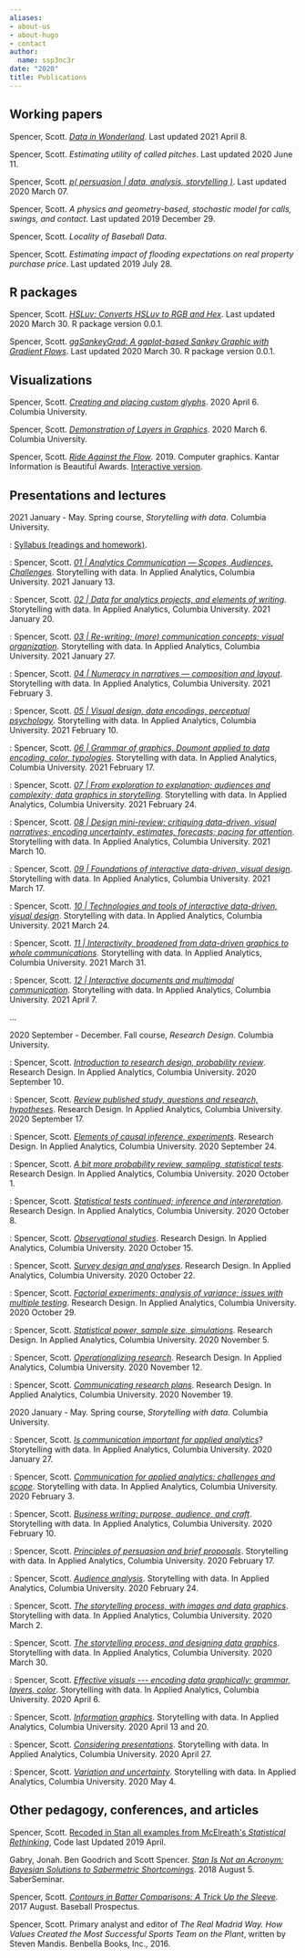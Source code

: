 ```yaml
---
aliases:
- about-us
- about-hugo
- contact
author:
  name: ssp3nc3r
date: "2020"
title: Publications
---
```


## Working papers

Spencer, Scott. [_Data in Wonderland_](https://ssp3nc3r.github.io/data_in_wonderland). Last updated 2021 April 8.

Spencer, Scott. _Estimating utility of called pitches_. Last updated 2020 June 11.

Spencer, Scott. [_p( persuasion | data, analysis, storytelling )_](Spencer-2020-persuasion-data-analysis-storytelling.pdf). Last updated 2020 March 07.

Spencer, Scott. _A physics and geometry-based, stochastic model for calls, swings, and contact_. Last updated 2019 December 29.

Spencer, Scott. _Locality of Baseball Data_.

Spencer, Scott. _Estimating impact of flooding expectations on real property purchase price_. Last updated 2019 July 28.

## R packages

Spencer, Scott. [_HSLuv: Converts HSLuv to RGB and Hex_](https://github.com/ssp3nc3r/hsluv-rcpp). Last updated 2020 March 30. R package version 0.0.1.

Spencer, Scott. [_ggSankeyGrad: A ggplot-based Sankey Graphic with Gradient Flows_](https://github.com/ssp3nc3r/ggSankeyGrad). Last updated 2020 March 30. R package version 0.0.1.

## Visualizations

Spencer, Scott. [_Creating and placing custom glyphs_](Spencer-2020-creating-and-placing-custom-glyphs.pdf). 2020 April 6. Columbia University.

Spencer, Scott. [_Demonstration of Layers in Graphics_](Spencer-2020-Demonstration-of-layers-in-graphics.pdf). 2020 March 6. Columbia University.

Spencer, Scott. [_Ride Against the Flow_](https://www.informationisbeautifulawards.com/showcase/4367-ride-against-the-flow). 2019. Computer graphics. Kantar Information is Beautiful Awards. [Interactive version](citibike-interactive-graphic.html).

## Presentations and lectures

2021 January - May. Spring course, _Storytelling with data_. Columbia University.

: [Syllabus (readings and homework)](Spencer-2021-spring-storytelling-syllabus.html).

: Spencer, Scott. [_01 | Analytics Communication — Scopes, Audiences, Challenges_](Spencer-2021-spring-storytelling-lecture01.pdf). Storytelling with data. In Applied Analytics, Columbia University. 2021 January 13.

: Spencer, Scott. [_02 | Data for analytics projects, and elements of writing_](Spencer-2021-spring-storytelling-lecture02.pdf). Storytelling with data. In Applied Analytics, Columbia University. 2021 January 20.

: Spencer, Scott. [_03 | Re-writing; (more) communication concepts; visual organization_](Spencer-2021-spring-storytelling-lecture03.pdf). Storytelling with data. In Applied Analytics, Columbia University. 2021 January 27.

: Spencer, Scott. [_04 | Numeracy in narratives — composition and layout_](Spencer-2021-spring-storytelling-lecture04.pdf). Storytelling with data. In Applied Analytics, Columbia University. 2021 February 3.

: Spencer, Scott. [_05 | Visual design, data encodings, perceptual psychology_](Spencer-2021-spring-storytelling-lecture05.pdf). Storytelling with data. In Applied Analytics, Columbia University. 2021 February 10.

: Spencer, Scott. [_06 | Grammar of graphics, Doumont applied to data encoding, color, typologies_](Spencer-2021-spring-storytelling-lecture06.pdf). Storytelling with data. In Applied Analytics, Columbia University. 2021 February 17.

: Spencer, Scott. [_07 | From exploration to explanation; audiences and complexity; data graphics in storytelling_](Spencer-2021-spring-storytelling-lecture07.pdf). Storytelling with data. In Applied Analytics, Columbia University. 2021 February 24.

: Spencer, Scott. [_08 | Design mini-review; critiquing data-driven, visual narratives; encoding uncertainty, estimates, forecasts; pacing for attention_](Spencer-2021-spring-storytelling-lecture08.pdf). Storytelling with data. In Applied Analytics, Columbia University. 2021 March 10.

: Spencer, Scott. [_09 | Foundations of interactive data-driven, visual design_](Spencer-2021-spring-storytelling-lecture09.pdf). Storytelling with data. In Applied Analytics, Columbia University. 2021 March 17.

: Spencer, Scott. [_10 | Technologies and tools of interactive data-driven, visual design_](Spencer-2021-spring-storytelling-lecture10.pdf). Storytelling with data. In Applied Analytics, Columbia University. 2021 March 24.

: Spencer, Scott. [_11 | Interactivity, broadened from data-driven graphics to whole communications_](Spencer-2021-spring-storytelling-lecture11.pdf). Storytelling with data. In Applied Analytics, Columbia University. 2021 March 31.

: Spencer, Scott. [_12 | Interactive documents and multimodal communication_](Spencer-2021-spring-storytelling-lecture12.pdf). Storytelling with data. In Applied Analytics, Columbia University. 2021 April 7.

...

2020 September - December. Fall course, _Research Design_. Columbia University.

: Spencer, Scott. [_Introduction to research design, probability review_](Spencer-2020-Columbia-Research-Design-lecture01.pdf). Research Design. In Applied Analytics, Columbia University.  2020 September 10.

: Spencer, Scott. [_Review published study, questions and research, hypotheses_](Spencer-2020-Columbia-Research-Design-lecture02.pdf). Research Design. In Applied Analytics, Columbia University.  2020 September 17.

: Spencer, Scott. [_Elements of causal inference, experiments_](Spencer-2020-Columbia-Research-Design-lecture03.pdf). Research Design. In Applied Analytics, Columbia University.  2020 September 24.

: Spencer, Scott. [_A bit more probability review, sampling, statistical tests_](Spencer-2020-Columbia-Research-Design-lecture04.pdf). Research Design. In Applied Analytics, Columbia University.  2020 October 1.

: Spencer, Scott. [_Statistical tests continued; inference and interpretation_](Spencer-2020-Columbia-Research-Design-lecture05.pdf). Research Design. In Applied Analytics, Columbia University.  2020 October 8. 

: Spencer, Scott. [_Observational studies_](Spencer-2020-Columbia-Research-Design-lecture06.pdf). Research Design. In Applied Analytics, Columbia University.  2020 October 15. 

: Spencer, Scott. [_Survey design and analyses_](Spencer-2020-Columbia-Research-Design-lecture07.pdf). Research Design. In Applied Analytics, Columbia University.  2020 October 22. 

: Spencer, Scott. [_Factorial experiments; analysis of variance; issues with multiple testing_](Spencer-2020-Columbia-Research-Design-lecture08.pdf). Research Design. In Applied Analytics, Columbia University.  2020 October 29. 

: Spencer, Scott. [_Statistical power, sample size, simulations_](Spencer-2020-Columbia-Research-Design-lecture09.pdf). Research Design. In Applied Analytics, Columbia University.  2020 November 5. 

: Spencer, Scott. [_Operationalizing research_](Spencer-2020-Columbia-Research-Design-lecture10.pdf). Research Design. In Applied Analytics, Columbia University.  2020 November 12. 

: Spencer, Scott. [_Communicating research plans_](Spencer-2020-Columbia-Research-Design-lecture11.pdf). Research Design. In Applied Analytics, Columbia University.  2020 November 19. 

2020 January - May. Spring course, _Storytelling with data_. Columbia University.

: Spencer, Scott. [_Is communication important for applied analytics_](Spencer-2020-Columbia-Storytelling-lecture01.pdf)? Storytelling with data. In Applied Analytics, Columbia University.  2020 January 27.

: Spencer, Scott. [_Communication for applied analytics: challenges and scope_](Spencer-2020-Columbia-Storytelling-lecture02.pdf). Storytelling with data. In Applied Analytics, Columbia University. 2020 February 3. 

: Spencer, Scott. [_Business writing: purpose, audience, and craft_](Spencer-2020-Columbia-Storytelling-lecture03.pdf). Storytelling with data. In Applied Analytics, Columbia University. 2020 February 10.

: Spencer, Scott. [_Principles of persuasion and brief proposals_](Spencer-2020-Columbia-Storytelling-lecture04.pdf). Storytelling with data. In Applied Analytics, Columbia University. 2020 February 17.

: Spencer, Scott. [_Audience analysis_](Spencer-2020-Columbia-Storytelling-lecture05.pdf). Storytelling with data. In Applied Analytics, Columbia University.  2020 February 24.

: Spencer, Scott. [_The storytelling process, with images and data graphics_](Spencer-2020-Columbia-Storytelling-lecture06.pdf). Storytelling with data. In Applied Analytics, Columbia University. 2020 March 2.

: Spencer, Scott. [_The storytelling process, and designing data graphics_](Spencer-2020-Columbia-Storytelling-lecture07.pdf). Storytelling with data. In Applied Analytics, Columbia University. 2020 March 30.

: Spencer, Scott. [_Effective visuals --- encoding data graphically: grammar, layers, color_](Spencer-2020-Columbia-Storytelling-lecture08.pdf). Storytelling with data. In Applied Analytics, Columbia University. 2020 April 6.

: Spencer, Scott. [_Information graphics_](Spencer-2020-Columbia-Storytelling-lecture09.pdf). Storytelling with data. In Applied Analytics, Columbia University. 2020 April 13 and 20.

: Spencer, Scott. [_Considering presentations_](Spencer-2020-Columbia-Storytelling-lecture10.pdf). Storytelling with data. In Applied Analytics, Columbia University. 2020 April 27.

: Spencer, Scott. [_Variation and uncertainty_](Spencer-2020-Columbia-Storytelling-lecture11.pdf). Storytelling with data. In Applied Analytics, Columbia University. 2020 May 4.

## Other pedagogy, conferences, and articles

Spencer, Scott. [Recoded in Stan all examples from McElreath's _Statistical Rethinking_](https://github.com/ssp3nc3r/rethinking), Code last Updated 2019 April.

Gabry, Jonah. Ben Goodrich and Scott Spencer. [_Stan Is Not an Acronym: Bayesian Solutions to Sabermetric Shortcomings_](SaberSeminar2018.html). 2018 August 5. SaberSeminar.

Spencer, Scott. [_Contours in Batter Comparisons: A Trick Up the Sleeve_](https://www.baseballprospectus.com/news/article/32453/contours-in-batter-comparisons-a-trick-up-the-sleeve/). 2017 August. Baseball Prospectus.

Spencer, Scott. Primary analyst and editor of _The Real Madrid Way. How Values Created the Most Successful Sports Team on the Plant_, written by Steven Mandis. Benbella Books, Inc., 2016.

